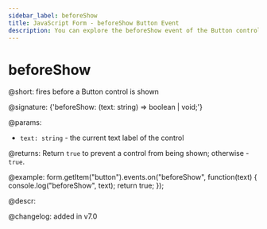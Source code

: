 ```yaml
---
sidebar_label: beforeShow
title: JavaScript Form - beforeShow Button Event 
description: You can explore the beforeShow event of the Button control of Form in the documentation of the DHTMLX JavaScript UI library. Browse developer guides and API reference, try out code examples and live demos, and download a free 30-day evaluation version of DHTMLX Suite 7.
---
```


# beforeShow

@short: fires before a Button control is shown

@signature: {'beforeShow: (text: string) => boolean | void;'}

@params:
- `text: string` - the current text label of the control

@returns:
Return `true` to prevent a control from being shown; otherwise - `true`.

@example:
form.getItem("button").events.on("beforeShow", function(text) {
    console.log("beforeShow", text);
    return true;
});

@descr:

@changelog: added in v7.0
